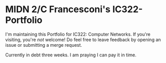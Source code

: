 # MIDN 2/C Francesconi's IC322-Portfolio

I'm maintaining this Portfolio for IC322: Computer Networks. If you're visiting, you're *not* welcome! Do feel free to leave feedback by opening an issue or submitting a merge request.

Currently in debt three weeks. I am praying I can pay it in time.

